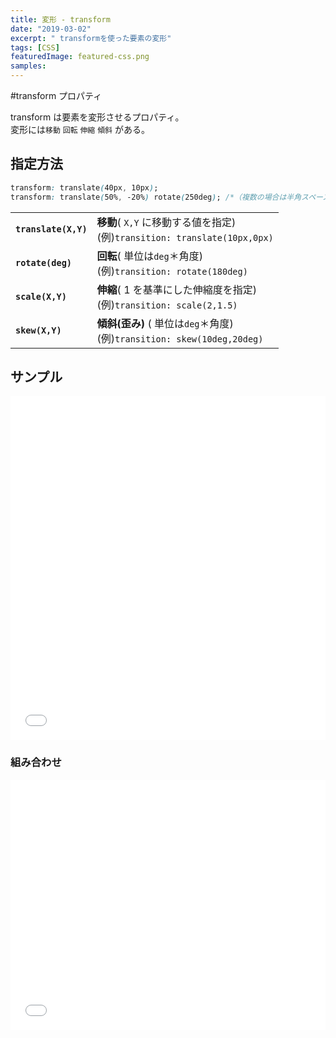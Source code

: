 ```yaml
---
title: 変形 - transform
date: "2019-03-02"
excerpt: " transformを使った要素の変形"
tags: [CSS]
featuredImage: featured-css.png
samples:
---
```


#transform プロパティ

transform は要素を変形させるプロパティ。  
変形には`移動` `回転` `伸縮` `傾斜` がある。

## 指定方法

```css
transform: translate(40px, 10px);
transform: translate(50%, -20%) rotate(250deg); /*（複数の場合は半角スペース空き）*/
```

|                      |                                                                               |
| -------------------- | ----------------------------------------------------------------------------- |
| **`translate(X,Y)`** | **移動**( `X,Y` に移動する値を指定) <br>(例)`transition: translate(10px,0px)` |
| **`rotate(deg)`**    | **回転**( 単位は`deg`＊角度) <br>(例)`transition: rotate(180deg)`             |
| **`scale(X,Y)`**     | **伸縮**( 1 を基準にした伸縮度を指定) <br>(例)`transition: scale(2,1.5)`      |
| **`skew(X,Y)`**      | **傾斜(歪み)** ( 単位は`deg`＊角度)<br>(例)`transition: skew(10deg,20deg)`    |

## サンプル

<iframe height="550" style="width: 100%;" scrolling="no" title="transform" src="//codepen.io/RsakaiForEducation/embed/RmrZOX/?height=265&theme-id=dark&default-tab=css,result" frameborder="no" allowtransparency="true" allowfullscreen="true">
  See the Pen <a href='https://codepen.io/RsakaiForEducation/pen/RmrZOX/'>transform</a> by R Sakai
  (<a href='https://codepen.io/RsakaiForEducation'>@RsakaiForEducation</a>) on <a href='https://codepen.io'>CodePen</a>.
</iframe>

### 組み合わせ

<iframe height="400" style="width: 100%;" scrolling="no" title="transform mix" src="//codepen.io/RsakaiForEducation/embed/WBrZGO/?height=265&theme-id=dark&default-tab=css,result" frameborder="no" allowtransparency="true" allowfullscreen="true">
  See the Pen <a href='https://codepen.io/RsakaiForEducation/pen/WBrZGO/'>transform mix</a> by R Sakai
  (<a href='https://codepen.io/RsakaiForEducation'>@RsakaiForEducation</a>) on <a href='https://codepen.io'>CodePen</a>.
</iframe>
